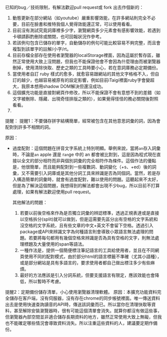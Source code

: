 

已知的bug／技術限制，有解法歡迎pull request或 fork 出去作個新的：
1. 動態更新在部分網站（如youtube）嚴重影響效能，在許多網站則完全不必要，目前在臉書和推特我個人覺得效能還正常，可以使用看看。
2. 目前沒有測試究竟詞庫裡多少字，瀏覽網頁多少元素會有感影響效能，若遇到卡頓請斟酌刪除或關閉，也可回報狀況作參考。
3. 若該例句包含已儲存的單字，自動儲存的例句可能比較容易不夠完整，而且會複製到該單字的註解/小字/rt。
4. 目前存檔全部存在使用者瀏覽器的localStorage裡面，因為這屬於暫存區，雖然正常使用大致上沒問題，但我也不能保證他會不會因為什麼理由而被瀏覽器刪掉，使用清除快取、歷史之類的工具時要小心，若在意詞庫務必定期備份。 
6. 當使用者自訂 ruby 樣式的愈多，就愈容易跟網站的其他文字格格不入，但自訂的越少，也越容易被原有的設定影響，例如目前iTaigi裡面ruby字會變超大，我原本想用shadow DOM解決但還沒成功。
7. 這個擴充功能是直接對網頁作修改，所以不能保證不會有意想不到的差錯（如文字被刪除、隱藏、出現奇怪排版之類的），如果覺得怪怪的務必關閉後對照看看。
8. 

提醒：
提醒1：不要儲存拼字結構簡單，經常被包含在其他意思詞彙的詞，因為會配對到許多不相關的詞。

原因：
- 過度配對：這個問題在拼音文字系統上特別明顯。舉例來說，當將<code>an</code>存入詞彙時，不論是<code>an</code> apple 還是 r<code>an</code>ge 中的 an 都會被比對到，這是因為程式現在直接以全文的部分相符而非與個別詞彙的完全相符作為條件。這個作法的優點是，他很簡單，而且能夠配對到一些複數詞、動詞變化（+s、+ed）後的詞彙，又不需要引入詞庫或是其他分詞工具來辨識是否為同個詞。當然，若是存入構造簡單的詞彙時，就會有過度配對，難以使用的問題。這聽起來不太好，但是為了解決這個問題，我想得到的解法都會出現不少bug，所以目前不打算處理，如果有解法歡迎使用pull request。
  
  其他解法的問題：
  1. 若要以前後空格來作為是否獨立詞彙的辨認標準，透過正規表達或是直接以空格拆分(split)就可以做到，但是這需要先區分出有空格的文字系統和沒空格的文字系統，且有些文章的中文+英文不會留下空格。透過引入package或API來辨識文字為何種語言則會導致小眾語言無法處理的問題。若要將每句都用有幾個空格來辨識是否為具有空格的文字，則無法處理標題及大量使用的span等語法。
  2.  一種作法是，提供一個簡便標注筆記語言的工具給使用者，並且在不同網頁使用不同的配對模式，由於部分html的語言標籤不準確（尤其小語種），或是部分網站是具有多語言的，要求使用者都自己做出標注多少有些麻煩。
  3.  最好的方法應該是引入分詞系統，但要支援語言有限定，應該效能也會降低，所以暫時不考慮。

提醒2：定期備份儲存清單，小心使用瀏覽器清理軟體。
原因：本擴充功能資料完全儲存在客戶端，沒有伺服器，沒有存在chrome的同步帳號裡面。唯一傳送資料出去是使用快速查詢讀音的API時，傳送該詞彙而已。所以當你在清理快取等資料，甚至解除安裝瀏覽器時，很有可能這個清單會消失。就算你都沒有做這些事，但瀏覽器內部空間並非適合儲存長期資料的地方，雖然正常使用大致上無礙，但我也不能確定哪些情況會導致資料消失。所以注重這些資料的人，建議要定期作備份。